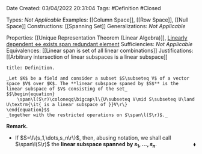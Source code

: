 <br />
<br />

Date Created: 03/04/2022 20:31:04
Tags: #Definition #Closed

Types: _Not Applicable_
Examples: [[Column Space]], [[Row Space]], [[Null Space]]
Constructions: [[Spanning Set]]
Generalizations: _Not Applicable_

Properties: [[Unique Representation Theorem (Linear Algebra)]], [Linearly dependent $\Leftrightarrow$ exists span redundant element](Linearly%20dependent%20iff%20exists%20span%20redundant%20element.md)
Sufficiencies: _Not Applicable_
Equivalences: [[Linear span is set of all linear combinations]]
Justifications: [[Arbitrary intersection of linear subspaces is a linear subspace]]

``` ad-Definition
title: Definition.

_Let $K$ be a field and consider a subset $S\subseteq V$ of a vector space $V$ over $K$. The **linear subspace spaned by $S$** is the linear subspace of $V$ consisting of the set_
$$\begin{equation}
    \span\l(S\r)\coloneqq\bigcap\l\{U\subseteq V\mid S\subseteq U\land U\textrm{\it{ is a linear subspace of }}V\r\}
\end{equation}$$
_together with the restricted operations on $\span\l(S\r)$._

```

**Remark.**
* If $S=\l\{s_1,\dots,s_n\r\}$, then, abusing notation, we shall call $\span\l(S\r)$ the **linear subspace spanned by $s_1,\dots,s_n$**.<span style="float:right;">$\blacklozenge$</span>
